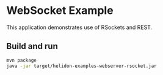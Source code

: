 # WebSocket Example

This application demonstrates use of RSockets and REST.

## Build and run

```bash
mvn package
java -jar target/helidon-examples-webserver-rsocket.jar
```

